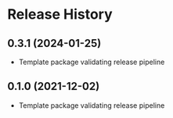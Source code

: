 # Release History

## 0.3.1 (2024-01-25)

* Template package validating release pipeline

## 0.1.0 (2021-12-02)

* Template package validating release pipeline
